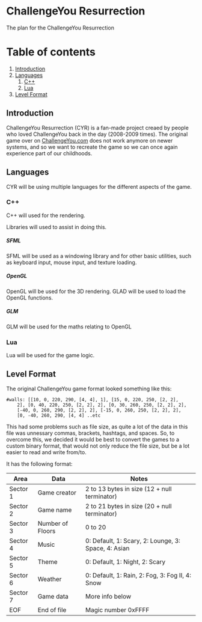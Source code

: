 # ChallengeYou Resurrection
The plan for the ChallengeYou Resurrection 

# Table of contents
1. [Introduction](#intro)
2. [Languages](#lang)
    1. [C++](#lang-cpp)
    2. [Lua](#lang-lua)
3. [Level Format](#lvl-fmt)


## Introduction <div id = "intro">
  ChallengeYou Resurrection (CYR) is a fan-made project creaed by people who loved ChallengeYou back in the day (2008-2009 times). The original game over on [ChallengeYou.com](challengeyou.com) does not work anymore on newer systems, and so we want to recreate the game so we can once again experience part of our childhoods.
  
## Languages <div id = "lang">
  CYR will be using multiple languages for the different aspects of the game.
  
### C++  <div id = "lang-cpp">
  C++ will used for the rendering.
    
  Libraries will used to assist in doing this.
  
##### SFML
SFML will be used as a windowing library and for other basic utilities, such as keyboard input, mouse input, and texture loading.

##### OpenGL 
OpenGL will be used for the 3D rendering. GLAD will be used to load the OpenGL functions.

##### GLM
GLM will be used for the maths relating to OpenGL
  
### Lua  <div id = "lang-lua">
  Lua will be used for the game logic.

## Level Format <div id = "lvl-fmt">
The original ChallengeYou game format looked something like this:
```
#walls: [[10, 0, 220, 290, [4, 4], 1], [15, 0, 220, 250, [2, 2],
    2], [0, 40, 220, 250, [2, 2], 2], [0, 30, 260, 250, [2, 2], 2],
    [-40, 0, 260, 290, [2, 2], 2], [-15, 0, 260, 250, [2, 2], 2], 
    [0, -40, 260, 290, [4, 4] ..etc
```
This had some problems such as file size, as quite a lot of the data in this file was unnessary commas, brackets, hashtags, and spaces. So, to overcome this, we decided it would be best to convert the games to a custom binary format, that would not only reduce the file size, but be a lot easier to read and write from/to.
    
It has the following format:

| Area     | Data             | Notes                                               |
|----------|------------------|-----------------------------------------------------|
| Sector 1 | Game creator     | 2 to 13 bytes in size (12 + null terminator)        |
| Sector 2 | Game name        | 2 to 21 bytes in size (20 + null terminator)        |
| Sector 3 | Number of Floors | 0 to 20                                             |
| Sector 4 | Music            | 0: Default, 1: Scary, 2: Lounge, 3: Space, 4: Asian |
| Sector 5 | Theme            | 0: Default, 1: Night, 2: Scary                      |
| Sector 6 | Weather          | 0: Default, 1: Rain, 2: Fog, 3: Fog II, 4: Snow     |
| Sector 7 | Game data        | More info below                                     |
| EOF      | End of file      | Magic number 0xFFFF                                 |
